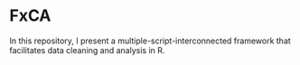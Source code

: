 # FxCA
In this repository, I present a multiple-script-interconnected framework that facilitates data cleaning and analysis in R. 
